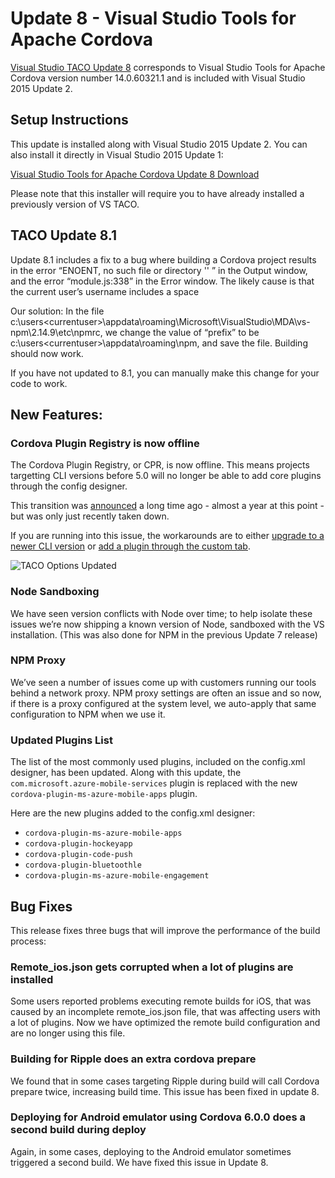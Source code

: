 <properties pageTitle="Release Notes for Update 8"
  description="Release notes for Update 8 of Visual Studio 2015 Tools for Apache Cordova"
  services=""
  documentationCenter=""
  authors="rido-min" />
  <tags ms.technology="cordova" ms.prod="visual-studio-dev14"
     ms.service="na"
     ms.devlang="javascript"
     ms.topic="article"
     ms.tgt_pltfrm="mobile-multiple"
     ms.workload="na"
     ms.date="03/08/2016"
     ms.author="rmpablos"/>

# <strong>Update 8 - Visual Studio Tools for Apache Cordova</strong>
[Visual Studio TACO Update 8](https://docs.microsoft.com/en-us/visualstudio/cross-platform/tools-for-cordova/release-notes/release-update-8?view=toolsforcordova-2015) corresponds to Visual Studio Tools for Apache Cordova version number 14.0.60321.1 and is included with Visual Studio 2015 Update 2.

## Setup Instructions
This update is installed along with Visual Studio 2015 Update 2. You can also install it directly in Visual Studio 2015 Update 1:

[Visual Studio Tools for Apache Cordova Update 8 Download](http://go.microsoft.com/fwlink/?LinkId=761465)

Please note that this installer will require you to have already installed a previously version of VS TACO.

## TACO Update 8.1

Update 8.1 includes a fix to a bug where building a Cordova project results in the error “ENOENT, no such file or directory '' ” in the Output window, and the error “module.js:338” in the Error window. The likely cause is that the current user’s username includes a space

Our solution: In the file c:\users\<currentuser>\appdata\roaming\Microsoft\VisualStudio\MDA\vs-npm\2.14.9\etc\npmrc, we change the value of “prefix” to be c:\users\<currentuser>\appdata\roaming\npm, and save the file. Building should now work.

If you have not updated to 8.1, you can manually make this change for your code to work.

## New Features:

### Cordova Plugin Registry is now offline

The Cordova Plugin Registry, or CPR, is now offline. This means projects targetting CLI versions before 5.0 will no longer be able to add core plugins through the config designer.

This transition was [announced](http://cordova.apache.org/announcements/2015/04/21/plugins-release-and-move-to-npm.html) a long time ago - almost a year at this point - but was only just recently taken down.

If you are running into this issue, the workarounds are to either [upgrade to a newer CLI version](https://docs.microsoft.com/en-us/visualstudio/cross-platform/tools-for-cordova/change-cordova-version/change-cli-version?view=toolsforcordova-2015) or [add a plugin through the custom tab](https://docs.microsoft.com/en-us/visualstudio/cross-platform/tools-for-cordova/take-further/using-plugins?view=toolsforcordova-2017#Custom).

![TACO Options Updated](media/release-update-8/npm-sandboxing-options.png)

### Node Sandboxing
We have seen version conflicts with Node over time; to help isolate these issues we’re now shipping a known version of Node, sandboxed with the VS installation. (This was also done for NPM in the previous Update 7 release)

### NPM Proxy
We’ve seen a number of issues come up with customers running our tools behind a network proxy. NPM proxy settings are often an issue and so now, if there is a proxy configured at the system level, we auto-apply that same configuration to NPM when we use it.

### Updated Plugins List
The list of the most commonly used plugins, included on the config.xml designer, has been updated. Along with this update, the `com.microsoft.azure-mobile-services` plugin is replaced with the new `cordova-plugin-ms-azure-mobile-apps` plugin.

Here are the new plugins added to the config.xml designer:

- `cordova-plugin-ms-azure-mobile-apps`
- `cordova-plugin-hockeyapp`
- `cordova-plugin-code-push`
- `cordova-plugin-bluetoothle`
- `cordova-plugin-ms-azure-mobile-engagement`

## Bug Fixes
This release fixes three bugs that will improve the performance of the build process:

### Remote_ios.json gets corrupted when a lot of plugins are installed
Some users reported problems executing remote builds for iOS, that was caused by an incomplete remote_ios.json file, that was affecting users with a lot of plugins. Now we have optimized the remote build configuration and  are no longer using this file.

### Building for Ripple does an extra cordova prepare
We found that in some cases targeting Ripple during build will call Cordova prepare twice, increasing build time. This issue has been fixed in update 8.

###  Deploying for Android emulator using Cordova 6.0.0 does a second build during deploy
Again, in some cases, deploying to the Android emulator sometimes triggered a second build. We have fixed this issue in Update 8.

